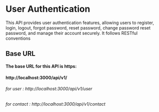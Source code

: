 # User Authentication
This API provides user authentication features, allowing users to register, login, logout, forgot password, reset password, change password reset password, and manage their account securely. It follows RESTful conventions
## Base URL 
#### The base URL for this API is https:  
#### http://localhost:3000/api/v1/

###### for user : http://localhost:3000/api/v1/user

###### for contact : http://localhost:3000/api/v1/contact
